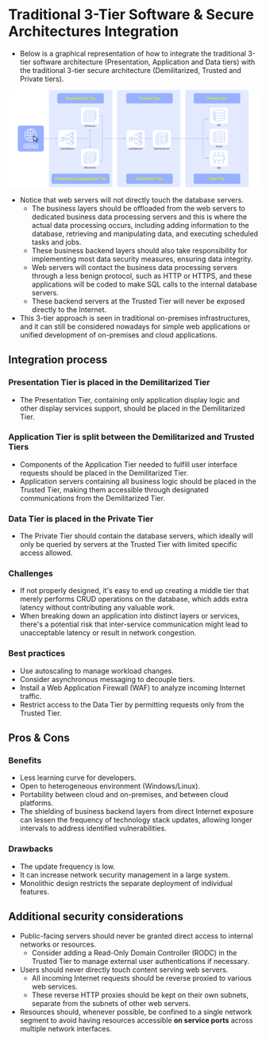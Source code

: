 # Traditional 3-Tier Software & Secure Architectures Integration

* Below is a graphical representation of how to integrate the traditional 3-tier software architecture (Presentation, Application and Data tiers) with the traditional 3-tier secure architecture (Demilitarized, Trusted and Private tiers).

![Three-tier software & secure architecture integration][1]

* Notice that web servers will not directly touch the database servers.
  * The business layers should be offloaded from the web servers to dedicated business data processing servers and this is where the actual data processing occurs, including adding information to the database, retrieving and manipulating data, and executing scheduled tasks and jobs.
  * These business backend layers should also take responsibility for implementing most data security measures, ensuring data integrity.
  * Web servers will contact the business data processing servers through a less benign protocol, such as HTTP or HTTPS, and these applications will be coded to make SQL calls to the internal database servers.
  * These backend servers at the Trusted Tier will never be exposed directly to the Internet.
* This 3-tier approach is seen in traditional on-premises infrastructures, and it can still be considered nowadays for simple web applications or unified development of on-premises and cloud applications.

## Integration process

### Presentation Tier is placed in the Demilitarized Tier

* The Presentation Tier, containing only application display logic and other display services support, should be placed in the Demilitarized Tier.

### Application Tier is split between the Demilitarized and Trusted Tiers

* Components of the Application Tier needed to fulfill user interface requests should be placed in the Demilitarized Tier.
* Application servers containing all business logic should be placed in the Trusted Tier, making them accessible through designated communications from the Demilitarized Tier.

### Data Tier is placed in the Private Tier

* The Private Tier should contain the database servers, which ideally will only be queried by servers at the Trusted Tier with limited specific access allowed.

### Challenges

* If not properly designed, it's easy to end up creating a middle tier that merely performs CRUD operations on the database, which adds extra latency without contributing any valuable work.
* When breaking down an application into distinct layers or services, there's a potential risk that inter-service communication might lead to unacceptable latency or result in network congestion.

### Best practices

* Use autoscaling to manage workload changes.
* Consider asynchronous messaging to decouple tiers.
* Install a Web Application Firewall (WAF) to analyze incoming Internet traffic.
* Restrict access to the Data Tier by permitting requests only from the Trusted Tier.

## Pros & Cons

### Benefits

* Less learning curve for developers.
* Open to heterogeneous environment (Windows/Linux).
* Portability between cloud and on-premises, and between cloud platforms.
* The shielding of business backend layers from direct Internet exposure can lessen the frequency of technology stack updates, allowing longer intervals to address identified vulnerabilities.

### Drawbacks

* The update frequency is low.
* It can increase network security management in a large system.
* Monolithic design restricts the separate deployment of individual features.

## Additional security considerations

* Public-facing servers should never be granted direct access to internal networks or resources.
  * Consider adding a Read-Only Domain Controller (RODC) in the Trusted Tier to manage external user authentications if necessary.
* Users should never directly touch content serving web servers.
  * All incoming Internet requests should be reverse proxied to various web services.
  * These reverse HTTP proxies should be kept on their own subnets, separate from the subnets of other web servers.
* Resources should, whenever possible, be confined to a single network segment to avoid having resources accessible **on service ports** across multiple network interfaces.

[1]: /static/images/three-tier-software-and-secure-architecture-integration.png
